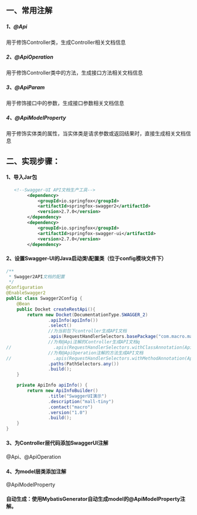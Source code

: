 ## 一、常用注解
##### 1、@Api
用于修饰Controller类，生成Controller相关文档信息
##### 2、@ApiOperation
用于修饰Controller类中的方法，生成接口方法相关文档信息
##### 3、@ApiParam
用于修饰接口中的参数，生成接口参数相关文档信息
##### 4、@ApiModelProperty
用于修饰实体类的属性，当实体类是请求参数或返回结果时，直接生成相关文档信息

## 二、实现步骤：
#### 1、导入Jar包
```xml
   <!--Swagger-UI API文档生产工具-->
        <dependency>
            <groupId>io.springfox</groupId>
            <artifactId>springfox-swagger2</artifactId>
            <version>2.7.0</version>
        </dependency>
        <dependency>
            <groupId>io.springfox</groupId>
            <artifactId>springfox-swagger-ui</artifactId>
            <version>2.7.0</version>
        </dependency>
```
#### 2、设置Swagger-UI的Java启动类\配置类（位于config模块文件下）
```java 
/**
 * Swagger2API文档的配置
 */
@Configuration
@EnableSwagger2
public class Swagger2Config {
	@Bean
	public Docket createRestApi(){
		return new Docket(DocumentationType.SWAGGER_2)
				.apiInfo(apiInfo())
				.select()
				//为当前包下controller生成API文档
				.apis(RequestHandlerSelectors.basePackage("com.macro.mall.tiny.controller"))
				//为有@Api注解的Controller生成API文档q
//                .apis(RequestHandlerSelectors.withClassAnnotation(Api.class))
				//为有@ApiOperation注解的方法生成API文档
//                .apis(RequestHandlerSelectors.withMethodAnnotation(ApiOperation.class))
				.paths(PathSelectors.any())
				.build();
	}

	private ApiInfo apiInfo() {
		return new ApiInfoBuilder()
				.title("SwaggerUI演示")
				.description("mall-tiny")
				.contact("macro")
				.version("1.0")
				.build();
	}
}

```
#### 3、为Controller层代码添加SwaggerUI注解
@Api、@ApiOperation

#### 4、为model层类添加注解
@ApiModelProperty
#### 自动生成：使用MybatisGenerator自动生成model的@ApiModelProperty注解。



